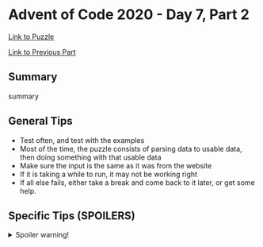 # Advent of Code 2020 - Day 7, Part 2

[Link to Puzzle](https://adventofcode.com/2020/day/7#part2)

[Link to Previous Part](https://github.com/CodingAP/unofficial-aoc-syllabus/blob/main/years/2020/day7/part1.md)

## Summary
summary

## General Tips
- Test often, and test with the examples
- Most of the time, the puzzle consists of parsing data to usable data, then doing something with that usable data
- Make sure the input is the same as it was from the website
- If it is taking a while to run, it may not be working right
- If all else fails, either take a break and come back to it later, or get some help.

## Specific Tips (SPOILERS)
<details> <summary>Spoiler warning!</summary>

specific tips

</details>